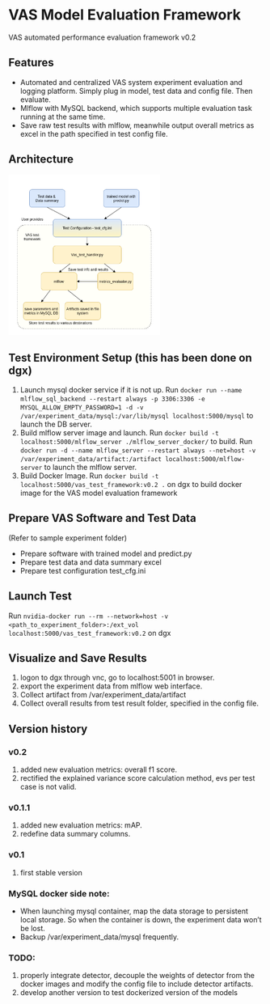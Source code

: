 # VAS Model Evaluation Framework
VAS automated performance evaluation framework v0.2

## Features
 - Automated and centralized VAS system experiment evaluation and logging platform. Simply plug in model, test data and config file. Then evaluate.
 - Mlflow with MySQL backend, which supports multiple evaluation task running at the same time.
 - Save raw test results with mlflow, meanwhile output overall metrics as excel in the path specified in test config file.

## Architecture
<img src="https://github.com/dsaidgovsg/vas_model_evaluation_framework/blob/master/vas_test_framework.png" width="300">

## Test Environment Setup (this has been done on dgx)
1. Launch mysql docker service if it is not up. Run `docker run --name mlflow_sql_backend --restart always -p 3306:3306 -e MYSQL_ALLOW_EMPTY_PASSWORD=1 -d -v /var/experiment_data/mysql:/var/lib/mysql localhost:5000/mysql` to launch the DB server.
2. Build mlflow server image and launch. Run `docker build -t localhost:5000/mlflow_server ./mlflow_server_docker/` to build. Run `docker run -d --name mlflow_server --restart always --net=host -v /var/experiment_data/artifact:/artifact localhost:5000/mlflow-server` to launch the mlflow server.
2. Build Docker Image. Run `docker build -t localhost:5000/vas_test_framework:v0.2 .` on dgx to build docker image for the VAS model evaluation framework

## Prepare VAS Software and Test Data
(Refer to sample experiment folder)
 - Prepare software with trained model and predict.py
 - Prepare test data and data summary excel
 - Prepare test configuration test_cfg.ini

## Launch Test
Run `nvidia-docker run --rm --network=host -v <path_to_experiment_folder>:/ext_vol localhost:5000/vas_test_framework:v0.2` on dgx

## Visualize and Save Results
 1. logon to dgx through vnc, go to localhost:5001 in browser.
 2. export the experiment data from mlflow web interface.
 3. Collect artifact from /var/experiment_data/artifact
 4. Collect overall results from test result folder, specified in the config file.

## Version history

### v0.2
 1. added new evaluation metrics: overall f1 score.
 2. rectified the explained variance score calculation method, evs per test case is not valid.

### v0.1.1
 1. added new evaluation metrics: mAP.
 2. redefine data summary columns.

### v0.1
 1. first stable version

### MySQL docker side note:
 - When launching mysql container, map the data storage to persistent local storage. So when the container is down, the experiment data won’t be lost.
 - Backup /var/experiment_data/mysql frequently.

### TODO:
 1. properly integrate detector, decouple the weights of detector from the docker images and modify the config file to include detector artifacts.
 2. develop another version to test dockerized version of the models
